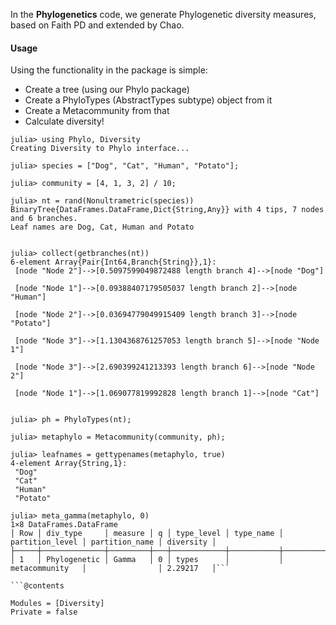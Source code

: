 In the **Phylogenetics** code, we generate Phylogenetic
diversity measures, based on Faith PD and extended by Chao.

#### Usage

Using the functionality in the package is simple:

 - Create a tree (using our Phylo package)
 - Create a PhyloTypes (AbstractTypes subtype) object from it
 - Create a Metacommunity from that
 - Calculate diversity!

```julia-repl
julia> using Phylo, Diversity
Creating Diversity to Phylo interface...

julia> species = ["Dog", "Cat", "Human", "Potato"];

julia> community = [4, 1, 3, 2] / 10;

julia> nt = rand(Nonultrametric(species))
BinaryTree{DataFrames.DataFrame,Dict{String,Any}} with 4 tips, 7 nodes and 6 branches.
Leaf names are Dog, Cat, Human and Potato


julia> collect(getbranches(nt))
6-element Array{Pair{Int64,Branch{String}},1}:
 [node "Node 2"]-->[0.5097599049872488 length branch 4]-->[node "Dog"]

 [node "Node 1"]-->[0.09388407179505037 length branch 2]-->[node "Human"]

 [node "Node 2"]-->[0.03694779049915409 length branch 3]-->[node "Potato"]

 [node "Node 3"]-->[1.1304368761257053 length branch 5]-->[node "Node 1"]

 [node "Node 3"]-->[2.690399241213393 length branch 6]-->[node "Node 2"]

 [node "Node 1"]-->[1.069077819992828 length branch 1]-->[node "Cat"]


julia> ph = PhyloTypes(nt);

julia> metaphylo = Metacommunity(community, ph);

julia> leafnames = gettypenames(metaphylo, true)
4-element Array{String,1}:
 "Dog"
 "Cat"
 "Human"
 "Potato"

julia> meta_gamma(metaphylo, 0)
1×8 DataFrames.DataFrame
│ Row │ div_type     │ measure │ q │ type_level │ type_name │ partition_level │ partition_name │ diversity │
├─────┼──────────────┼─────────┼───┼────────────┼───────────┼─────────────────┼────────────────┼───────────┤
│ 1   │ Phylogenetic │ Gamma   │ 0 │ types      │           │ metacommunity   │                │ 2.29217   │```

```@contents
```

```@autodocs
Modules = [Diversity]
Private = false
```

```@index
```
